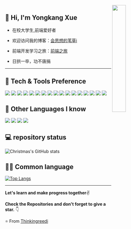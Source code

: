 <img src="https://media.giphy.com/media/MeJgB3yMMwIaHmKD4z/giphy.gif" width="30%" align="right">


 ## 👋 Hi, I'm Yongkang Xue 
 * 在校大学生,前端爱好者

 * 欢迎访问我的博客：<a href="https://thinkingreedi.github.io">会思想的苇草i</a>


 * 前端开发学习之旅：<a href="https://github.com/Thinkingreedi/Front_end_development">前端之旅</a>


 * 日拱一卒，功不唐捐

---



## 🔨 Tech & Tools Preference

<div display:flex>
 <img src = "https://img.shields.io/badge/-HTML5-E34F26?style=flat&logo=html5&logoColor=white"> 
 <img src = "https://img.shields.io/badge/-CSS3-1572B6?style=flat&logo=css3&logoColor=white">
 <img src="https://img.shields.io/badge/-Bootstrap-563D7C?style=flat&logo=bootstrap&logoColor=white">
 <img src="https://img.shields.io/badge/-JavaScript-eed718?style=flat&logo=javascript&logoColor=ffffff">
 <img src="https://img.shields.io/badge/-Sass-cc6699?style=flat&logo=sass&logoColor=ffffff">
 <img src="https://img.shields.io/badge/-React-000000?style=flat&logo=react&logoColor=00c8ff">
 <img src="https://img.shields.io/badge/Vue.js-35495E?style=flat&logo=vue.js&logoColor=4FC08D">
 <img src="https://img.shields.io/badge/-MongoDB-4DB33D?style=flat&logo=mongodb&logoColor=FFFFFF">
 <img src="https://img.shields.io/badge/-MySQL-F29111?style=flat&logo=mysql&logoColor=FFFFFF">
 <img src="https://img.shields.io/badge/-Express.js-787878?style=flat">
 <img src="https://img.shields.io/badge/-Node.js-3C873A?style=flat&logo=Node.js&logoColor=white">
 <img src="https://img.shields.io/badge/TypeScript-007ACC?style=flat&logo=typescript&logoColor=white">
 <img src="http://img.shields.io/badge/-Git-F1502F?style=flat&logo=git&logoColor=FFFFFF">
 <img src="http://img.shields.io/badge/-Github-000000?style=flat&logo=github&logoColor=FFFFFF">
 <img src="http://img.shields.io/badge/-VS%20Code-007ACC?style=flat&logo=visual%20studio%20code&logoColor=white">
 <img src="http://img.shields.io/badge/-Heroku-430098?style=flat&logo=heroku&logoColor=white">
 <img src="http://img.shields.io/badge/-Vercel-black?style=flat&logo=vercel&logoColor=white">
</div>

## 📌 Other Languages I know

<div display:flex>
  <img src="https://img.shields.io/badge/C-00599C?style=flat&logo=c&logoColor=white"> 
  <img src="https://img.shields.io/badge/C%2B%2B-00599C?style=flat&logo=c%2B%2B&logoColor=white"> 
  <img src="http://img.shields.io/badge/-Java-F89820?style=flat&logo=java&logoColor=white"> 
  <img src="https://img.shields.io/badge/-Python-black?style=flat&logo=python&logoColor=white"> 
</div>

## 💻 repository status

![Christmas's GitHub stats](https://github-readme-stats.vercel.app/api?username=Thinkingreedi&show_icons=true&theme=tokyonight)


## 👨‍💻 Common language

[![Top Langs](https://github-readme-stats.vercel.app/api/top-langs/?username=Thinkingreedi&layout=compact)](https://github.com/Thinkingreedi/github-readme-stats)

---

**Let's learn and make progress together**✌

**Check the Repositories and don't forget to give a star.** 👇

:star: From [Thinkingreedi](https://github.com/Thinkingreedi)
